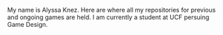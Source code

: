My name is Alyssa Knez. 
Here are where all my repositories for previous and ongoing games are held.
I am currently a student at UCF persuing Game Design.

<!---
aknez615/aknez615 is a ✨ special ✨ repository because its `README.md` (this file) appears on your GitHub profile.
You can click the Preview link to take a look at your changes.
--->
